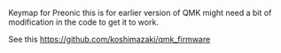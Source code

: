 Keymap for Preonic this is for earlier version of QMK might need a bit of modification in the code to get it to work. 

See this
https://github.com/koshimazaki/qmk_firmware
